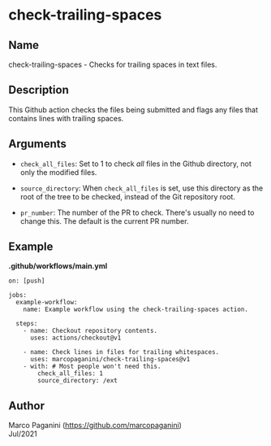 # check-trailing-spaces

## Name

check-trailing-spaces - Checks for trailing spaces in text files.

## Description

This Github action checks the files being submitted and flags any files
that contains lines with trailing spaces.

## Arguments

*  `check_all_files`: Set to 1 to check _all_ files in the Github directory,
   not only the modified files.

* `source_directory`: When `check_all_files` is set, use this directory as
   the root of the tree to be checked, instead of the Git repository root.

* `pr_number`: The number of the PR to check. There's usually no need to
   change this. The default is the current PR number.

## Example

**.github/workflows/main.yml**

```
on: [push]

jobs:
  example-workflow:
    name: Example workflow using the check-trailing-spaces action.

  steps:
    - name: Checkout repository contents.
      uses: actions/checkout@v1

    - name: Check lines in files for trailing whitespaces.
      uses: marcopaganini/check-trailing-spaces@v1
    - with: # Most people won't need this.
        check_all_files: 1
        source_directory: /ext
```

## Author

Marco Paganini (https://github.com/marcopaganini)<br>
Jul/2021
